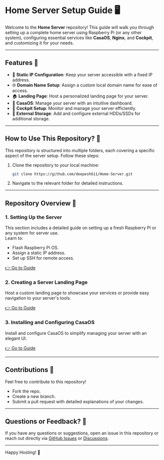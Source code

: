 # Home Server Setup Guide 🖥️

Welcome to the **Home Server** repository! This guide will walk you through setting up a complete home server using Raspberry Pi (or any other system), configuring essential services like **CasaOS**, **Nginx**, and **Cockpit**, and customizing it for your needs.    

---

## Features 🌟

- 📡 **Static IP Configuration**: Keep your server accessible with a fixed IP address.  
- 🌐 **Domain Name Setup**: Assign a custom local domain name for ease of access.  
- 🏠 **Landing Page**: Host a personalized landing page for your server.  
- 🚀 **CasaOS**: Manage your server with an intuitive dashboard.  
- 🔧 **Cockpit Setup**: Monitor and manage your server efficiently.  
- 📂 **External Storage**: Add and configure external HDDs/SSDs for additional storage.  

---

## How to Use This Repository? 🤔

This repository is structured into multiple folders, each covering a specific aspect of the server setup. Follow these steps:

1. Clone the repository to your local machine:
   ```bash
   git clone https://github.com/deepesh611/Home-Server.git
    ```
2. Navigate to the relevant folder for detailed instructions.

---

## Repository Overview 🚀
### 1. Setting Up the Server
This section includes a detailed guide on setting up a fresh Raspberry Pi or any system for server use.  
Learn to:
- Flash Raspberry Pi OS.
- Assign a static IP address.
- Set up SSH for remote access.  

[👉 Go to Guide](./1%20-%20Setting%20Up%20Server/README.md)

### 2. Creating a Server Landing Page
Host a custom landing page to showcase your services or provide easy navigation to your server's tools.   

[👉 Go to Guide](./2%20-%20Server%20Landing%20Page/README.md)

### 3. Installing and Configuring CasaOS
Install and configure CasaOS to simplify managing your server with an elegant UI.

[👉 Go to Guide](./3%20-%20CasaOS%20Setup/README.md)

---

## Contributions 🤝
Feel free to contribute to this repository!

- Fork the repo.
- Create a new branch.
- Submit a pull request with detailed explanations of your changes.

---

## Questions or Feedback? 💬
If you have any questions or suggestions, open an issue in this repository or reach out directly via [GitHub Issues](https://github.com/deepesh611/Home-Server/issues) or [Discussions](https://github.com/deepesh611/Home-Server/discussions).

---
Happy Hosting! 🚀
